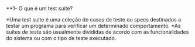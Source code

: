 **1- O que é um test suite?

*Uma test suite é uma coleção de casos de teste ou specs destinados a testar um programa para verificar um determinado comportamento.
*As suítes de teste são usualmente divididas de acordo com as funcionalidades do sistema ou com o tipo de teste executado.
